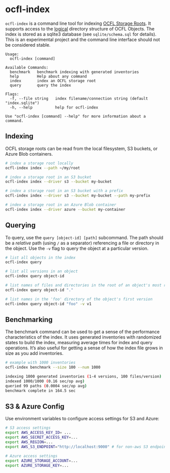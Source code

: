 # ocfl-index

`ocfl-index` is a command line tool for indexing [OCFL Storage Roots](https://ocfl.io). It supports access to the [logical](https://ocfl.io/1.0/spec/#dfn-logical-state) directory structure of OCFL Objects. The index is stored as a sqlite3 database (see `sqlite/schema.sql` for details). This is an experimental project and the command line interface should not be considered stable.

```
Usage:
  ocfl-index [command]

Available Commands:
  benchmark   benchmark indexing with generated inventories
  help        Help about any command
  index       index an OCFL storage root
  query       query the index

Flags:
  -f, --file string   index filename/connection string (default "index.sqlite")
  -h, --help          help for ocfl-index

Use "ocfl-index [command] --help" for more information about a command.
```

## Indexing

OCFL storage roots can be read from the local filesystem, S3 buckets, or Azure Blob containers.

```sh
# index a storage root locally
ocfl-index index --path ~/my/root

# index a storage root in an S3 bucket
ocfl-index index --driver s3 --bucket my-bucket

# index a storage root in an S3 bucket with a prefix
ocfl-index index --driver s3 --bucket my-bucket --path my-prefix

# index a storage root in an Azure Blob container
ocfl-index index --driver azure --bucket my-container

```

## Querying
To query, use the `query [object-id] [path]` subcommand. The path should be a *relative* path (using `/` as a separator) referencing a file or directory in the object. Use the `-v` flag to query the object at a particular version.

```sh
# list all objects in the index
ocfl-index query

# list all versions in an object
ocfl-index query object-id

# list names of files and directories in the root of an object's most recent version
ocfl-index query object-id "."

# list names in the 'foo' directory of the object's first version
ocfl-index query object-id "foo" -v v1
```

## Benchmarking

The benchmark command can be used to get a sense of the performance characteristics of the index. It uses generated inventories with randomized states to build the index, measuring average times for index and query operations. It’s also useful for getting a sense of how the index file grows in size as you add inventories. 

```sh
# example with 1000 inventories
ocfl-index benchmark --size 100 --num 1000

indexing 1000 generated inventories (1-4 versions, 100 files/version)
indexed 1000/1000 (0.16 sec/op avg)
queried 99 paths (0.0004 sec/op avg)
benchmark complete in 164.5 sec
```

## S3 & Azure Config

Use environment variables to configure access settings for S3 and Azure:

```sh
# S3 access settings
export AWS_ACCESS_KEY_ID= ... 
export AWS_SECRET_ACCESS_KEY=...
export AWS_REGION=...
export AWS_S3_ENDPOINT="http://localhost:9000" # for non-aws S3 endpoint

# Azure access settings
export AZURE_STORAGE_ACCOUNT=...
export AZURE_STORAGE_KEY=...
```

